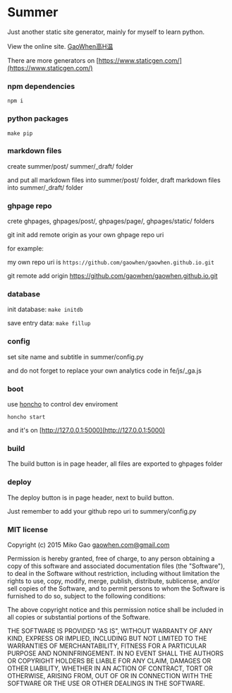 # Summer

Just another static site generator, mainly for myself to learn python. 

View the online site. [GaoWhen高H温](http://gaowhen.com)

There are more generators on [https://www.staticgen.com/](https://www.staticgen.com/)

### npm dependencies

`npm i`

### python packages

`make pip`

### markdown files

create summer/post/ summer/_draft/ folder 

and put all markdown files into summer/post/ folder, draft markdown files into summer/_draft/ folder 

### ghpage repo

crete ghpages, ghpages/post/, ghpages/page/, ghpages/static/ folders

git init add remote origin as your own ghpage repo uri

for example:

my own repo uri is `https://github.com/gaowhen/gaowhen.github.io.git`

  git remote add origin https://github.com/gaowhen/gaowhen.github.io.git

### database

init database: `make initdb`

save entry data: `make fillup`

### config

set site name and subtitle in summer/config.py

and do not forget to replace your own analytics code in fe/js/_ga.js

### boot

use [honcho](https://github.com/nickstenning/honcho) to control dev enviroment

`honcho start` 

and it's on [http://127.0.0.1:5000](http://127.0.0.1:5000)

### build

The build button is in page header, all files are exported to ghpages folder

### deploy

The deploy button is in page header, next to build button. 

Just remember to add your github repo uri to summery/config.py 

### MIT license

Copyright (c) 2015 Miko Gao <gaowhen.com@gmail.com>

Permission is hereby granted, free of charge, to any person obtaining a copy of this software and associated documentation files (the "Software"), to deal in the Software without restriction, including without limitation the rights to use, copy, modify, merge, publish, distribute, sublicense, and/or sell copies of the Software, and to permit persons to whom the Software is furnished to do so, subject to the following conditions:

The above copyright notice and this permission notice shall be included in all copies or substantial portions of the Software.

THE SOFTWARE IS PROVIDED "AS IS", WITHOUT WARRANTY OF ANY KIND, EXPRESS OR IMPLIED, INCLUDING BUT NOT LIMITED TO THE WARRANTIES OF MERCHANTABILITY, FITNESS FOR A PARTICULAR PURPOSE AND NONINFRINGEMENT. IN NO EVENT SHALL THE AUTHORS OR COPYRIGHT HOLDERS BE LIABLE FOR ANY CLAIM, DAMAGES OR OTHER LIABILITY, WHETHER IN AN ACTION OF CONTRACT, TORT OR OTHERWISE, ARISING FROM, OUT OF OR IN CONNECTION WITH THE SOFTWARE OR THE USE OR OTHER DEALINGS IN THE SOFTWARE.
